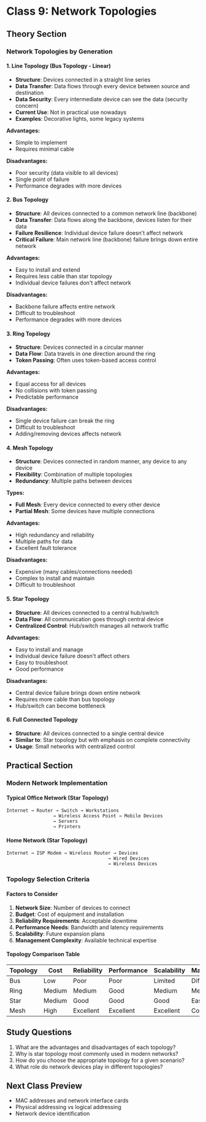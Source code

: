 # Class 9: Network Topologies

## Theory Section

### Network Topologies by Generation

#### 1. Line Topology (Bus Topology - Linear)

- **Structure**: Devices connected in a straight line series
- **Data Transfer**: Data flows through every device between source and destination
- **Data Security**: Every intermediate device can see the data (security concern)
- **Current Use**: Not in practical use nowadays
- **Examples**: Decorative lights, some legacy systems

**Advantages:**

- Simple to implement
- Requires minimal cable

**Disadvantages:**

- Poor security (data visible to all devices)
- Single point of failure
- Performance degrades with more devices

#### 2. Bus Topology

- **Structure**: All devices connected to a common network line (backbone)
- **Data Transfer**: Data flows along the backbone, devices listen for their data
- **Failure Resilience**: Individual device failure doesn't affect network
- **Critical Failure**: Main network line (backbone) failure brings down entire network

**Advantages:**

- Easy to install and extend
- Requires less cable than star topology
- Individual device failures don't affect network

**Disadvantages:**

- Backbone failure affects entire network
- Difficult to troubleshoot
- Performance degrades with more devices

#### 3. Ring Topology

- **Structure**: Devices connected in a circular manner
- **Data Flow**: Data travels in one direction around the ring
- **Token Passing**: Often uses token-based access control

**Advantages:**

- Equal access for all devices
- No collisions with token passing
- Predictable performance

**Disadvantages:**

- Single device failure can break the ring
- Difficult to troubleshoot
- Adding/removing devices affects network

#### 4. Mesh Topology

- **Structure**: Devices connected in random manner, any device to any device
- **Flexibility**: Combination of multiple topologies
- **Redundancy**: Multiple paths between devices

**Types:**

- **Full Mesh**: Every device connected to every other device
- **Partial Mesh**: Some devices have multiple connections

**Advantages:**

- High redundancy and reliability
- Multiple paths for data
- Excellent fault tolerance

**Disadvantages:**

- Expensive (many cables/connections needed)
- Complex to install and maintain
- Difficult to troubleshoot

#### 5. Star Topology

- **Structure**: All devices connected to a central hub/switch
- **Data Flow**: All communication goes through central device
- **Centralized Control**: Hub/switch manages all network traffic

**Advantages:**

- Easy to install and manage
- Individual device failure doesn't affect others
- Easy to troubleshoot
- Good performance

**Disadvantages:**

- Central device failure brings down entire network
- Requires more cable than bus topology
- Hub/switch can become bottleneck

#### 6. Full Connected Topology

- **Structure**: All devices connected to a single central device
- **Similar to**: Star topology but with emphasis on complete connectivity
- **Usage**: Small networks with centralized control

## Practical Section

### Modern Network Implementation

#### Typical Office Network (Star Topology)

```
Internet → Router → Switch → Workstations
                 → Wireless Access Point → Mobile Devices
                 → Servers
                 → Printers
```

#### Home Network (Star Topology)

```
Internet → ISP Modem → Wireless Router → Devices
                                     → Wired Devices
                                     → Wireless Devices
```

### Topology Selection Criteria

#### Factors to Consider

1. **Network Size**: Number of devices to connect
2. **Budget**: Cost of equipment and installation
3. **Reliability Requirements**: Acceptable downtime
4. **Performance Needs**: Bandwidth and latency requirements
5. **Scalability**: Future expansion plans
6. **Management Complexity**: Available technical expertise

#### Topology Comparison Table

| Topology | Cost   | Reliability | Performance | Scalability | Management |
| -------- | ------ | ----------- | ----------- | ----------- | ---------- |
| Bus      | Low    | Poor        | Poor        | Limited     | Difficult  |
| Ring     | Medium | Medium      | Good        | Medium      | Medium     |
| Star     | Medium | Good        | Good        | Good        | Easy       |
| Mesh     | High   | Excellent   | Excellent   | Excellent   | Complex    |

## Study Questions

1. What are the advantages and disadvantages of each topology?
2. Why is star topology most commonly used in modern networks?
3. How do you choose the appropriate topology for a given scenario?
4. What role do network devices play in different topologies?

## Next Class Preview

- MAC addresses and network interface cards
- Physical addressing vs logical addressing
- Network device identification

